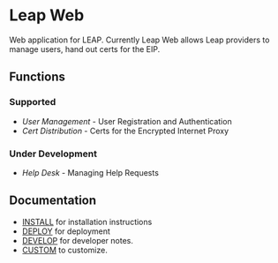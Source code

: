 # Leap Web #

Web application for LEAP. Currently Leap Web allows Leap providers to manage users, hand out certs for the EIP.

## Functions ##

### Supported ###

* *User Management* - User Registration and Authentication
* *Cert Distribution* - Certs for the Encrypted Internet Proxy

### Under Development ###

* *Help Desk* - Managing Help Requests


## Documentation ##

* [INSTALL](https://github.com/leapcode/leap_web/blob/master/INSTALL.md) for installation instructions
* [DEPLOY](https://github.com/leapcode/leap_web/blob/master/DEPLOY.md) for deployment
* [DEVELOP](https://github.com/leapcode/leap_web/blob/master/DEVELOP.md) for developer notes.
* [CUSTOM](https://github.com/leapcode/leap_web/blob/master/CUSTOM.md) to customize.


